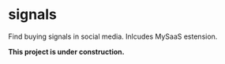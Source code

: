 # signals
Find buying signals in social media. Inlcudes MySaaS estension.

**This project is under construction.**
